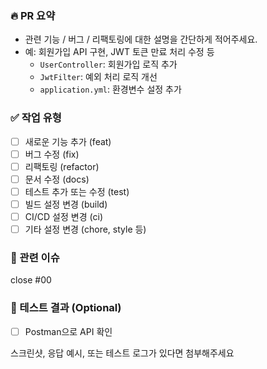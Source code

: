 ### 🔥 PR 요약

- 관련 기능 / 버그 / 리팩토링에 대한 설명을 간단하게 적어주세요.
- 예: 회원가입 API 구현, JWT 토큰 만료 처리 수정 등
  - `UserController`: 회원가입 로직 추가
  - `JwtFilter`: 예외 처리 로직 개선
  - `application.yml`: 환경변수 설정 추가

### ✅ 작업 유형

- [ ] 새로운 기능 추가 (feat)
- [ ] 버그 수정 (fix)
- [ ] 리팩토링 (refactor)
- [ ] 문서 수정 (docs)
- [ ] 테스트 추가 또는 수정 (test)
- [ ] 빌드 설정 변경 (build)
- [ ] CI/CD 설정 변경 (ci)
- [ ] 기타 설정 변경 (chore, style 등)

### 📌 관련 이슈
  close #00

### 🧪 테스트 결과 (Optional)
- [ ] Postman으로 API 확인

스크린샷, 응답 예시, 또는 테스트 로그가 있다면 첨부해주세요
